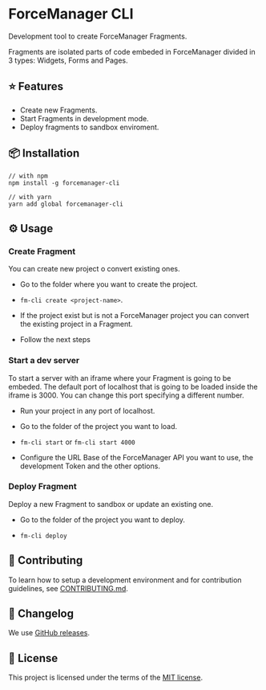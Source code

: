 # ForceManager CLI

Development tool to create ForceManager Fragments.

Fragments are isolated parts of code embeded in ForceManager divided in 3 types: Widgets, Forms and Pages.

## ⭐️ Features

-   Create new Fragments.
-   Start Fragments in development mode.
-   Deploy fragments to sandbox enviroment.

## 📦 Installation

```
// with npm
npm install -g forcemanager-cli

// with yarn
yarn add global forcemanager-cli
```

## ⚙️ Usage

### Create Fragment

You can create new project o convert existing ones.

* Go to the folder where you want to create the project.

* `fm-cli create <project-name>`.

* If the project exist but is not a ForceManager project you can convert the existing project in a Fragment.

* Follow the next steps


### Start a dev server

To start a server with an iframe where your Fragment is going to be embeded.
The default port of localhost that is going to be loaded inside the iframe is 3000. You can change this port specifying a different number.

* Run your project in any port of localhost.

* Go to the folder of the project you want to load.

* `fm-cli start` or `fm-cli start 4000`

* Configure the URL Base of the ForceManager API you want to use, the development Token and the other options.


### Deploy Fragment

Deploy a new Fragment to sandbox or update an existing one.

* Go to the folder of the project you want to deploy.

* `fm-cli deploy`


## 🙌 Contributing

To learn how to setup a development environment and for contribution guidelines, see [CONTRIBUTING.md](/CONTRIBUTING.md).

## 📜 Changelog

We use [GitHub releases](https://github.com/ForceManager/forcemanager-cli/releases).

## 📄 License

This project is licensed under the terms of the
[MIT license](/LICENSE).
